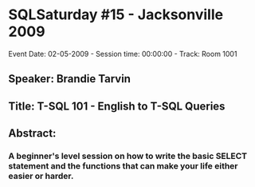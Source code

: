 # SQLSaturday #15 - Jacksonville 2009
Event Date: 02-05-2009 - Session time: 00:00:00 - Track: Room 1001
## Speaker: Brandie Tarvin
## Title: T-SQL 101 - English to T-SQL Queries
## Abstract:
### A beginner's level session on how to write the basic SELECT statement and the functions that can make your life either easier or harder.
